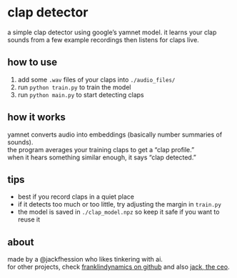 # clap detector

a simple clap detector using google’s yamnet model. it learns your clap sounds from a few example recordings then listens for claps live.

## how to use

1. add some `.wav` files of your claps into `./audio_files/`  
2. run `python train.py` to train the model  
3. run `python main.py` to start detecting claps  

## how it works

yamnet converts audio into embeddings (basically number summaries of sounds).  
the program averages your training claps to get a “clap profile.”  
when it hears something similar enough, it says “clap detected.”

## tips

- best if you record claps in a quiet place  
- if it detects too much or too little, try adjusting the margin in `train.py`  
- the model is saved in `./clap_model.npz` so keep it safe if you want to reuse it

## about

made by a @jackfhession who likes tinkering with ai.  
for other projects, check [franklindynamics on github](https://github.com/Franklin-Dynamics) and also [jack, the ceo](https://github.com/iantosshrine).
